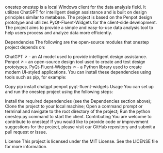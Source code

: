 onestep
onestep is a local Windows client for the data analysis field. It utilizes ChatGPT for intelligent design assistance and is built on design principles similar to metabase. The project is based on the Penpot design prototype and utilizes PyQt-Fluent-Widgets for the client-side development. The project aims to provide a simple and easy-to-use data analysis tool to help users process and analyze data more efficiently.

Dependencies
The following are the open-source modules that onestep project depends on:

ChatGPT ↗ - an AI model used to provide intelligent design assistance.
Penpot ↗ - an open-source design tool used to create and test design prototypes.
PyQt-Fluent-Widgets ↗ - a Python library used to create modern UI-styled applications.
You can install these dependencies using tools such as pip, for example:

Copy
pip install chatgpt penpot pyqt-fluent-widgets
Usage
You can set up and run the onestep project using the following steps:

Install the required dependencies (see the Dependencies section above);
Clone the project to your local machine;
Open a command prompt or terminal and navigate to the root directory of the project;
Run the python onestep.py command to start the client.
Contributing
You are welcome to contribute to onestep! If you would like to provide code or improvement suggestions for the project, please visit our GitHub repository and submit a pull request or issue.

License
This project is licensed under the MIT License. See the LICENSE file for more information.


